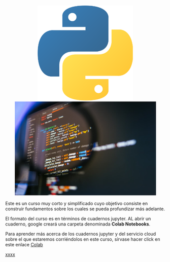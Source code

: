 <p align="center">
  <img src="PICS/Python-logo.png" width="300" title="hover text">
  <img src="PICS/python-que-es.jpg" width="445" title="hover text">
</p>


Este es un curso muy corto y simplificado cuyo objetivo consiste en construir fundamentos sobre los cuales se pueda profundizar más adelante.

El formato del curso es en términos de cuadernos jupyter. AL abrir un cuaderno, google creará una carpeta denominada **Colab Notebooks**. 

Para aprender más acerca de los cuadernos  jupyter y del servicio cloud sobre el que estaremos corriéndolos en este curso, sírvase hacer click en este enlace [Colab](https://colab.research.google.com/)


[xxxx](Cuadernos_Jupyter/CL_I_ESTRUCTURAS_DE_DATOS_NATIVAS.ipynb)
